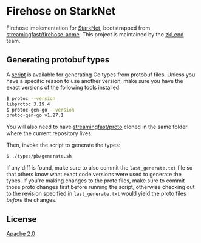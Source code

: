 # Firehose on StarkNet

Firehose implementation for [StarkNet](https://starknet.io/), bootstrapped from [streamingfast/firehose-acme](https://github.com/streamingfast/firehose-acme/commit/6966e1a3aaf49d2d398686333967299e97bde05b). This project is maintained by the [zkLend](https://zklend.com/) team.

## Generating protobuf types

A [script](./types/pb/generate.sh) is available for generating Go types from protobuf files. Unless you have a specific reason to use another version, make sure you have the exact versions of the following tools installed:

```bash
$ protoc --version
libprotoc 3.19.4
$ protoc-gen-go --version
protoc-gen-go v1.27.1
```

You will also need to have [streamingfast/proto](https://github.com/streamingfast/proto) cloned in the same folder where the current repository lives.

Then, invoke the script to generate the types:

```bash
$ ./types/pb/generate.sh
```

If any diff is found, make sure to also commit the `last_generate.txt` file so that others know what exact code versions were used to generate the types. If you're making changes to the proto files, make sure to commit those proto changes first before running the script, otherwise checking out to the revision specified in `last_generate.txt` would yield the proto files _before_ the changes.

## License

[Apache 2.0](./LICENSE)
